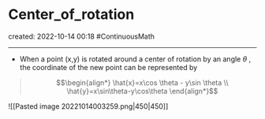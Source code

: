 
# Center_of_rotation
created: 2022-10-14 00:18
#ContinuousMath 

---
- When a point (x,y) is rotated around a center of rotation by an angle $\theta$ , the coordinate of the new point can be represented by 

>$$\begin{align*}
\hat{x}=x\cos \theta - y\sin \theta \\
\hat{y}=x\sin\theta-y\cos\theta
\end{align*}$$

![[Pasted image 20221014003259.png|450|450]]